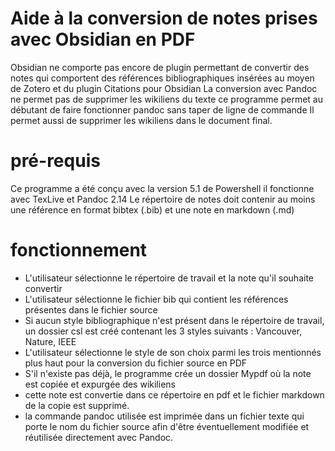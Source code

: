 # Aide à la conversion de notes prises avec Obsidian en PDF

Obsidian ne comporte pas encore de plugin permettant de convertir des notes qui comportent des références bibliographiques insérées au moyen de Zotero et du plugin Citations pour Obsidian
La conversion avec Pandoc ne permet pas de supprimer les wikiliens du texte
ce programme permet au débutant de faire fonctionner pandoc sans taper de ligne de commande
Il permet aussi de supprimer les wikiliens dans le document final.

# pré-requis

Ce programme a été conçu avec la version 5.1 de Powershell
il fonctionne avec TexLive et Pandoc 2.14
Le répertoire de notes doit contenir au moins une référence en format bibtex (.bib) et une note en markdown (.md)

# fonctionnement

- L'utilisateur sélectionne le répertoire de travail et la note qu'il souhaite convertir
- L'utilisateur sélectionne le fichier bib qui contient les références présentes dans le fichier source
- Si aucun style bibliographique n'est présent dans le répertoire de travail, un dossier csl est créé contenant les 3 styles suivants : Vancouver, Nature, IEEE
- L'utilisateur sélectionne le style de son choix parmi les trois mentionnés plus haut pour la conversion du fichier source en PDF
- S'il n'existe pas déjà, le programme crée un dossier Mypdf où la note est copiée et expurgée des wikiliens
- cette note est convertie dans ce répertoire en pdf et le fichier markdown de la copie est supprimé.
- la commande pandoc utilisée est imprimée dans un fichier texte qui porte le nom du fichier source afin d'être éventuellement modifiée et réutilisée directement avec Pandoc.
